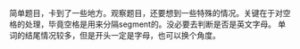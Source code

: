 简单题目，卡到了一些地方。观察题目，还要想到一些特殊的情况。关键在于对空格的处理，毕竟空格是用来分隔segment的。没必要去判断是否是英文字母。
单词的结尾情况较多，但是开头一定是字母，也可以换个角度。
